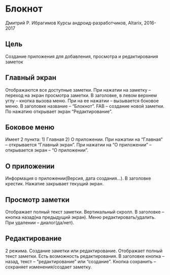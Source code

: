 # Блокнот
Дмитрий Р. Ибрагимов
Курсы андроид-разработчиков, Altarix, 2016-2017

## Цель
Создание приложения для добавления, просмотра и редактирования заметок

## Главный экран
Отображаются все доступные заметки. При нажатии на заметку – переход на экран просмотра заметки. В заголовке, в левом верхнем углу – кнопка вызова меню. При на ее нажатии – вызывается боковое меню. В заголовке название – “Блокнот”. FAB – создание новой заметки. По нажатию открывает экран “Редактирование”.

## Боковое меню
Имеет 2 пункта: 1) Главная 2) О приложении. При нажатии на “Главная” – открывается “Главный экран”. При нажатии на “О приложении” – открывается экран – “О приложении”.

## О приложении
Информация о приложении(Версия, дата создания…). В заголовке крестик. Нажатие закрывает текущий экран.

## Просмотр заметки
Отображает полный текст заметки. Вертикальный скролл. В заголовке – кнопка назад(на предыдущий экран). Меню редактировать/удалить. При удалении – диалог(да/нет).

## Редактирование
2 режима. Создание заметки или редактирование. Отображает полный текст заметки. Есть возможность редактирования. В заголовке кнопка – назад, текст – “редактирование” или “создание”. Кнопка сохранить – сохраняет изменения/создает заметку.



